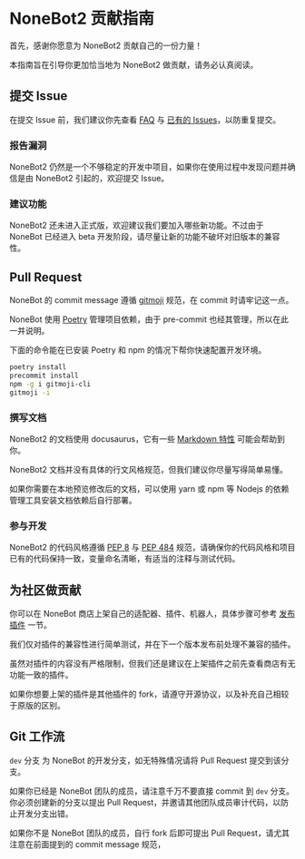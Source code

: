 # NoneBot2 贡献指南

首先，感谢你愿意为 NoneBot2 贡献自己的一份力量！

本指南旨在引导你更加恰当地为 NoneBot2 做贡献，请务必认真阅读。

## 提交 Issue

在提交 Issue 前，我们建议你先查看 [FAQ](https://github.com/nonebot/discussions/discussions/13) 与 [已有的 Issues](https://github.com/nonebot/nonebot2/issues)，以防重复提交。

### 报告漏洞

NoneBot2 仍然是一个不够稳定的开发中项目，如果你在使用过程中发现问题并确信是由 NoneBot2 引起的，欢迎提交 Issue。

### 建议功能

NoneBot2 还未进入正式版，欢迎建议我们要加入哪些新功能。不过由于 NoneBot 已经进入 beta 开发阶段，请尽量让新的功能不破坏对旧版本的兼容性。

## Pull Request

NoneBot 的 commit message 遵循 [gitmoji](https://gitmoji.dev/) 规范，在 commit 时请牢记这一点。

NoneBot 使用 [Poetry](https://python-poetry.org/) 管理项目依赖，由于 pre-commit 也经其管理，所以在此一并说明。

下面的命令能在已安装 Poetry 和 npm 的情况下帮你快速配置开发环境。

```sh
poetry install
precommit install
npm -g i gitmoji-cli
gitmoji -i
```

### 撰写文档

NoneBot2 的文档使用 docusaurus，它有一些 [Markdown 特性](https://docusaurus.io/zh-CN/docs/markdown-features) 可能会帮助到你。

NoneBot2 文档并没有具体的行文风格规范，但我们建议你尽量写得简单易懂。

如果你需要在本地预览修改后的文档，可以使用 yarn 或 npm 等 Nodejs 的依赖管理工具安装文档依赖后自行部署。

### 参与开发

NoneBot2 的代码风格遵循 [PEP 8](https://www.python.org/dev/peps/pep-0008/) 与 [PEP 484](https://www.python.org/dev/peps/pep-0484/) 规范，请确保你的代码风格和项目已有的代码保持一致，变量命名清晰，有适当的注释与测试代码。

## 为社区做贡献

你可以在 NoneBot 商店上架自己的适配器、插件、机器人，具体步骤可参考 [发布插件](https://v2.nonebot.dev/docs/next/advanced/publish-plugin) 一节。

我们仅对插件的兼容性进行简单测试，并在下一个版本发布前处理不兼容的插件。

虽然对插件的内容没有严格限制，但我们还是建议在上架插件之前先查看商店有无功能一致的插件。

如果你想要上架的插件是其他插件的 fork，请遵守开源协议，以及补充自己相较于原版的区别。

## Git 工作流

`dev` 分支 为 NoneBot 的开发分支，如无特殊情况请将 Pull Request 提交到该分支。

如果你已经是 NoneBot 团队的成员，请注意千万不要直接 commit 到 `dev` 分支。你必须创建新的分支以提出 Pull Request，并邀请其他团队成员审计代码，以防止开发分支出错。

如果你不是 NoneBot 团队的成员，自行 fork 后即可提出 Pull Request，请尤其注意在前面提到的 commit message 规范，
